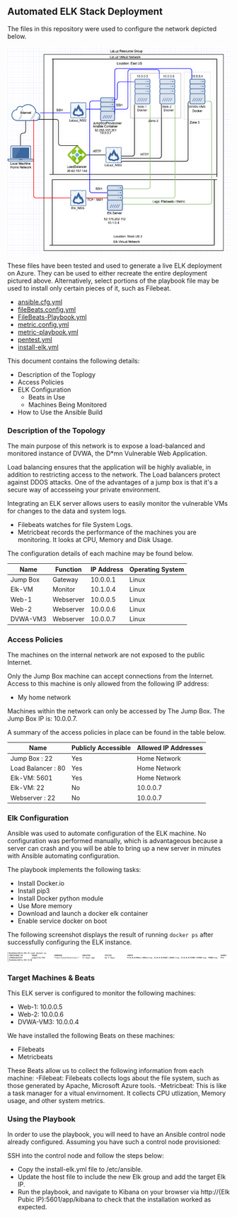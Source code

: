 ## Automated ELK Stack Deployment

The files in this repository were used to configure the network depicted below.

![Topology](https://github.com/wlaluz/Project-1/blob/main/Images/Project1-Topology.png)

These files have been tested and used to generate a live ELK deployment on Azure. They can be used to either recreate the entire deployment pictured above. Alternatively, select portions of the playbook file may be used to install only certain pieces of it, such as Filebeat.

- [ansible.cfg.yml](https://github.com/wlaluz/Project-1/blob/main/Ansible/ansible.cfg)
- [fileBeats.config.yml](https://github.com/wlaluz/Project-1/blob/main/Ansible/filebeat-config.yml)
- [FileBeats-Playbook.yml](https://github.com/wlaluz/Project-1/blob/main/Ansible/filebeat-config.yml)
- [metric.config.yml](https://github.com/wlaluz/Project-1/blob/main/Ansible/metricbeat-config.yml)
- [metric-playbook.yml](https://github.com/wlaluz/Project-1/blob/main/Ansible/metricbeat-playbook.yml)
- [pentest.yml](https://github.com/wlaluz/Project-1/blob/main/Ansible/Pentest.yml)
- [install-elk.yml](https://github.com/wlaluz/Project-1/blob/main/Ansible/install-elk.yml)


This document contains the following details:
- Description of the Toplogy
- Access Policies
- ELK Configuration
  - Beats in Use
  - Machines Being Monitored
- How to Use the Ansible Build


### Description of the Topology

The main purpose of this network is to expose a load-balanced and monitored instance of DVWA, the D*mn Vulnerable Web Application.

Load balancing ensures that the application will be highly avaliable, in addition to restricting access to the network.
The Load balancers protect against DDOS attacks. One of the advantages of a jump box is that it's a secure way of accesseing your private environment. 

Integrating an ELK server allows users to easily monitor the vulnerable VMs for changes to the data and system logs.
- Filebeats watches for file System Logs. 
- Metricbeat records the performance of the machines you are monitoring. It looks at CPU, Memory and Disk Usage. 

The configuration details of each machine may be found below.


| Name     | Function  | IP Address | Operating System |
|----------|-----------|------------|------------------|
| Jump Box | Gateway   | 10.0.0.1   | Linux            |
| Elk-VM   | Monitor   | 10.1.0.4   | Linux            |
| Web-1    | Webserver | 10.0.0.5   | Linux            |
| Web-2    | Webserver | 10.0.0.6   | Linux            |
| DVWA-VM3 | Webserver | 10.0.0.7   | Linux            |

### Access Policies

The machines on the internal network are not exposed to the public Internet. 

Only the Jump Box machine can accept connections from the Internet. Access to this machine is only allowed from the following IP address:
- My home network

Machines within the network can only be accessed by The Jump Box.
The Jump Box IP is: 10.0.0.7. 

A summary of the access policies in place can be found in the table below.

| Name               | Publicly Accessible | Allowed IP Addresses |
|--------------------|---------------------|----------------------|
| Jump Box : 22      | Yes                 | Home Network         |
| Load Balancer : 80 | Yes                 | Home Network         |
| Elk-VM: 5601       | Yes                 | Home Network         |
| Elk-VM: 22         | No                  | 10.0.0.7             |
| Webserver : 22     | No                  | 10.0.0.7             |
### Elk Configuration


Ansible was used to automate configuration of the ELK machine. No configuration was performed manually, which is advantageous because a server can crash and you will be able to bring up a new server in minutes with Ansible automating configuration. 

The playbook implements the following tasks:
- Install Docker.io
- Install pip3
- Install Docker python module
- Use More memory
- Download and launch a docker elk container
- Enable service docker on boot  

The following screenshot displays the result of running `docker ps` after successfully configuring the ELK instance.

![docker ps](https://github.com/wlaluz/Project-1/blob/main/Images/Docker%20PS.png)

### Target Machines & Beats
This ELK server is configured to monitor the following machines:
- Web-1: 10.0.0.5
- Web-2: 10.0.0.6
- DVWA-VM3: 10.0.0.4

We have installed the following Beats on these machines:
- Filebeats
- Metricbeats 

These Beats allow us to collect the following information from each machine:
-Filebeat: Filebeats collects logs about the file system, such as those generated by Apache, Microsoft Azure tools. 
-Metricbeat: This is like a task manager for a vitual envirnoment. It collects CPU utlization, Memory usage, and other system metrics. 

### Using the Playbook
In order to use the playbook, you will need to have an Ansible control node already configured. Assuming you have such a control node provisioned: 

SSH into the control node and follow the steps below:
- Copy the install-elk.yml file to /etc/ansible.
- Update the host file to include the new Elk group and add the target Elk IP. 
- Run the playbook, and navigate to Kibana on your browser via http://{Elk Pubic IP}:5601/app/kibana to check that the installation worked as expected.

